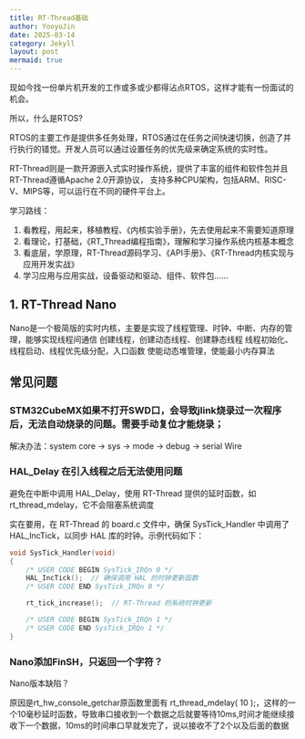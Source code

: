 ```yaml
---
title: RT-Thread基础
author: YooyoJin
date: 2025-03-14
category: Jekyll
layout: post
mermaid: true
---
```


现如今找一份单片机开发的工作或多或少都得沾点RTOS，这样才能有一份面试的机会。

所以，什么是RTOS?

RTOS的主要工作是提供多任务处理，RTOS通过在任务之间快速切换，创造了并行执行的错觉。开发人员可以通过设置任务的优先级来确定系统的实时性。

RT-Thread则是一款开源嵌入式实时操作系统，提供了丰富的组件和软件包并且RT-Thread遵循Apache 2.0开源协议， 支持多种CPU架构，包括ARM、RISC-V、MIPS等，可以运行在不同的硬件平台上。

学习路线：

1. 看教程，用起来，移植教程、《内核实验手册》，先去使用起来不需要知道原理
1. 看理论，打基础，《RT_Thread编程指南》，理解和学习操作系统内核基本概念
1. 看底层，学原理，RT-Thread源码学习、《API手册》、《RT-Thread内核实现与应用开发实战》
1. 学习应用与应用实战，设备驱动和驱动、组件、软件包……

## 1. RT-Thread Nano

Nano是一个极简版的实时内核，主要是实现了线程管理、时钟、中断、内存的管理，能够实现线程间通信
创建线程，创建动态线程、创建静态线程
线程初始化、线程启动、线程优先级分配，入口函数
使能动态堆管理，使能最小内存算法



## 常见问题

### STM32CubeMX如果不打开SWD口，会导致jlink烧录过一次程序后，无法自动烧录的问题。需要手动复位才能烧录；
解决办法：system core -> sys -> mode -> debug -> serial Wire

### HAL_Delay 在引入线程之后无法使用问题
避免在中断中调用 HAL_Delay，使用 RT-Thread 提供的延时函数，如 rt_thread_mdelay，它不会阻塞系统调度

实在要用，在 RT-Thread 的 board.c 文件中，确保 SysTick_Handler 中调用了 HAL_IncTick，以同步 HAL 库的时钟。示例代码如下：
``` C
void SysTick_Handler(void)
{
    /* USER CODE BEGIN SysTick_IRQn 0 */
    HAL_IncTick();  // 确保调用 HAL 的时钟更新函数
    /* USER CODE END SysTick_IRQn 0 */

    rt_tick_increase();  // RT-Thread 的系统时钟更新

    /* USER CODE BEGIN SysTick_IRQn 1 */
    /* USER CODE END SysTick_IRQn 1 */
}
```


### Nano添加FinSH，只返回一个字符？

Nano版本缺陷？

原因是rt_hw_console_getchar原函数里面有 rt_thread_mdelay( 10 );，这样的一个10毫秒延时函数，导致串口接收到一个数据之后就要等待10ms,时间才能继续接收下一个数据，10ms的时间串口早就发完了，说以接收不了2个以及后面的数据